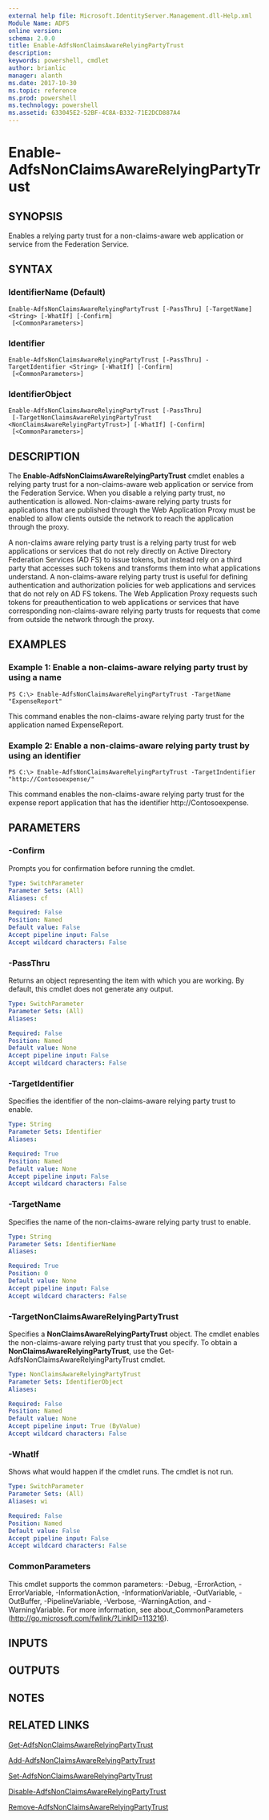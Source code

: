 ```yaml
---
external help file: Microsoft.IdentityServer.Management.dll-Help.xml
Module Name: ADFS
online version: 
schema: 2.0.0
title: Enable-AdfsNonClaimsAwareRelyingPartyTrust
description: 
keywords: powershell, cmdlet
author: brianlic
manager: alanth
ms.date: 2017-10-30
ms.topic: reference
ms.prod: powershell
ms.technology: powershell
ms.assetid: 633045E2-52BF-4C8A-B332-71E2DCD887A4
---
```


# Enable-AdfsNonClaimsAwareRelyingPartyTrust

## SYNOPSIS
Enables a relying party trust for a non-claims-aware web application or service from the Federation Service.

## SYNTAX

### IdentifierName (Default)
```
Enable-AdfsNonClaimsAwareRelyingPartyTrust [-PassThru] [-TargetName] <String> [-WhatIf] [-Confirm]
 [<CommonParameters>]
```

### Identifier
```
Enable-AdfsNonClaimsAwareRelyingPartyTrust [-PassThru] -TargetIdentifier <String> [-WhatIf] [-Confirm]
 [<CommonParameters>]
```

### IdentifierObject
```
Enable-AdfsNonClaimsAwareRelyingPartyTrust [-PassThru]
 [-TargetNonClaimsAwareRelyingPartyTrust <NonClaimsAwareRelyingPartyTrust>] [-WhatIf] [-Confirm]
 [<CommonParameters>]
```

## DESCRIPTION
The **Enable-AdfsNonClaimsAwareRelyingPartyTrust** cmdlet enables a relying party trust for a non-claims-aware web application or service from the Federation Service.
When you disable a relying party trust, no authentication is allowed.
Non-claims-aware relying party trusts for applications that are published through the Web Application Proxy must be enabled to allow clients outside the network to reach the application through the proxy.

A non-claims aware relying party trust is a relying party trust for web applications or services that do not rely directly on Active Directory Federation Services (AD FS) to issue tokens, but instead rely on a third party that accesses such tokens and transforms them into what applications understand.
A non-claims-aware relying party trust is useful for defining authentication and authorization policies for web applications and services that do not rely on AD FS tokens.
The Web Application Proxy requests such tokens for preauthentication to web applications or services that have corresponding non-claims-aware relying party trusts for requests that come from outside the network through the proxy.

## EXAMPLES

### Example 1: Enable a non-claims-aware relying party trust by using a name
```
PS C:\> Enable-AdfsNonClaimsAwareRelyingPartyTrust -TargetName "ExpenseReport"
```

This command enables the non-claims-aware relying party trust for the application named ExpenseReport.

### Example 2: Enable a non-claims-aware relying party trust by using an identifier
```
PS C:\> Enable-AdfsNonClaimsAwareRelyingPartyTrust -TargetIndentifier "http://Contosoexpense/"
```

This command enables the non-claims-aware relying party trust for the expense report application that has the identifier http://Contosoexpense.

## PARAMETERS

### -Confirm
Prompts you for confirmation before running the cmdlet.

```yaml
Type: SwitchParameter
Parameter Sets: (All)
Aliases: cf

Required: False
Position: Named
Default value: False
Accept pipeline input: False
Accept wildcard characters: False
```

### -PassThru
Returns an object representing the item with which you are working.
By default, this cmdlet does not generate any output.

```yaml
Type: SwitchParameter
Parameter Sets: (All)
Aliases: 

Required: False
Position: Named
Default value: None
Accept pipeline input: False
Accept wildcard characters: False
```

### -TargetIdentifier
Specifies the identifier of the non-claims-aware relying party trust to enable.

```yaml
Type: String
Parameter Sets: Identifier
Aliases: 

Required: True
Position: Named
Default value: None
Accept pipeline input: False
Accept wildcard characters: False
```

### -TargetName
Specifies the name of the non-claims-aware relying party trust to enable.

```yaml
Type: String
Parameter Sets: IdentifierName
Aliases: 

Required: True
Position: 0
Default value: None
Accept pipeline input: False
Accept wildcard characters: False
```

### -TargetNonClaimsAwareRelyingPartyTrust
Specifies a **NonClaimsAwareRelyingPartyTrust** object.
The cmdlet enables the non-claims-aware relying party trust that you specify.
To obtain a **NonClaimsAwareRelyingPartyTrust**, use the Get-AdfsNonClaimsAwareRelyingPartyTrust cmdlet.

```yaml
Type: NonClaimsAwareRelyingPartyTrust
Parameter Sets: IdentifierObject
Aliases: 

Required: False
Position: Named
Default value: None
Accept pipeline input: True (ByValue)
Accept wildcard characters: False
```

### -WhatIf
Shows what would happen if the cmdlet runs.
The cmdlet is not run.

```yaml
Type: SwitchParameter
Parameter Sets: (All)
Aliases: wi

Required: False
Position: Named
Default value: False
Accept pipeline input: False
Accept wildcard characters: False
```

### CommonParameters
This cmdlet supports the common parameters: -Debug, -ErrorAction, -ErrorVariable, -InformationAction, -InformationVariable, -OutVariable, -OutBuffer, -PipelineVariable, -Verbose, -WarningAction, and -WarningVariable. For more information, see about_CommonParameters (http://go.microsoft.com/fwlink/?LinkID=113216).

## INPUTS

## OUTPUTS

## NOTES

## RELATED LINKS

[Get-AdfsNonClaimsAwareRelyingPartyTrust](./Get-AdfsNonClaimsAwareRelyingPartyTrust.md)

[Add-AdfsNonClaimsAwareRelyingPartyTrust](./Add-AdfsNonClaimsAwareRelyingPartyTrust.md)

[Set-AdfsNonClaimsAwareRelyingPartyTrust](./Set-AdfsNonClaimsAwareRelyingPartyTrust.md)

[Disable-AdfsNonClaimsAwareRelyingPartyTrust](./Disable-AdfsNonClaimsAwareRelyingPartyTrust.md)

[Remove-AdfsNonClaimsAwareRelyingPartyTrust](./Remove-AdfsNonClaimsAwareRelyingPartyTrust.md)


